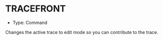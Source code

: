 # TRACEFRONT

- Type: Command

Changes the active trace to edit mode so you can contribute to the trace.
